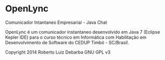 OpenLync
========

Comunicador Intantaneo Empresarial - Java Chat


OpenLync é um comunicador instantaneo desenvolvido em Java 7 (Eclipse Kepler IDE) para o curso técnico em Informática com Habilitação em Desenvolvimento de Software do CEDUP Timbó - SC/Brasil.

Copyright 2014 Roberto Luiz Debarba
GNU GPL v3
